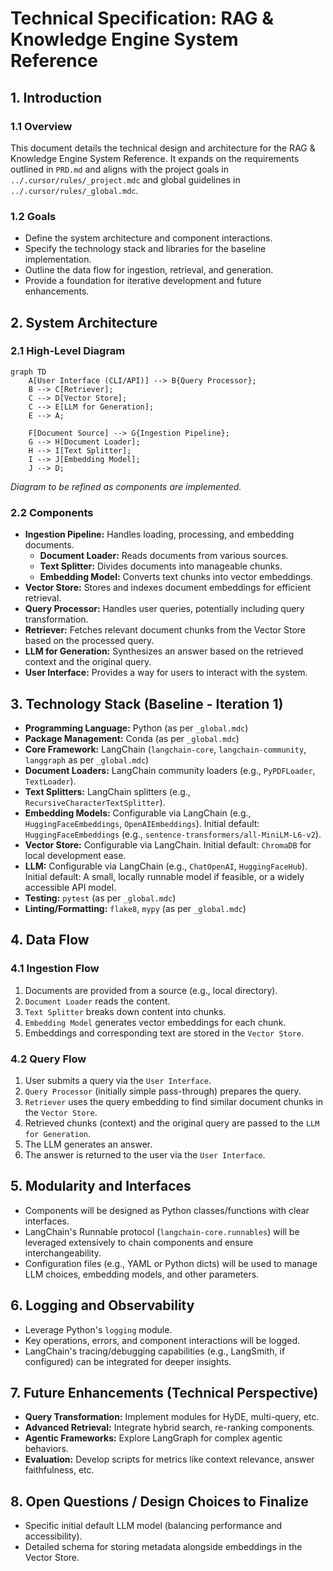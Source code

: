 # Technical Specification: RAG & Knowledge Engine System Reference

## 1. Introduction

### 1.1 Overview
This document details the technical design and architecture for the RAG & Knowledge Engine System Reference. It expands on the requirements outlined in `PRD.md` and aligns with the project goals in `../.cursor/rules/_project.mdc` and global guidelines in `../.cursor/rules/_global.mdc`.

### 1.2 Goals
*   Define the system architecture and component interactions.
*   Specify the technology stack and libraries for the baseline implementation.
*   Outline the data flow for ingestion, retrieval, and generation.
*   Provide a foundation for iterative development and future enhancements.

## 2. System Architecture

### 2.1 High-Level Diagram
```mermaid
graph TD
    A[User Interface (CLI/API)] --> B{Query Processor};
    B --> C[Retriever];
    C --> D[Vector Store];
    C --> E[LLM for Generation];
    E --> A;

    F[Document Source] --> G{Ingestion Pipeline};
    G --> H[Document Loader];
    H --> I[Text Splitter];
    I --> J[Embedding Model];
    J --> D;
```
*Diagram to be refined as components are implemented.*

### 2.2 Components
*   **Ingestion Pipeline:** Handles loading, processing, and embedding documents.
    *   **Document Loader:** Reads documents from various sources.
    *   **Text Splitter:** Divides documents into manageable chunks.
    *   **Embedding Model:** Converts text chunks into vector embeddings.
*   **Vector Store:** Stores and indexes document embeddings for efficient retrieval.
*   **Query Processor:** Handles user queries, potentially including query transformation.
*   **Retriever:** Fetches relevant document chunks from the Vector Store based on the processed query.
*   **LLM for Generation:** Synthesizes an answer based on the retrieved context and the original query.
*   **User Interface:** Provides a way for users to interact with the system.

## 3. Technology Stack (Baseline - Iteration 1)

*   **Programming Language:** Python (as per `_global.mdc`)
*   **Package Management:** Conda (as per `_global.mdc`)
*   **Core Framework:** LangChain (`langchain-core`, `langchain-community`, `langgraph` as per `_global.mdc`)
*   **Document Loaders:** LangChain community loaders (e.g., `PyPDFLoader`, `TextLoader`).
*   **Text Splitters:** LangChain splitters (e.g., `RecursiveCharacterTextSplitter`).
*   **Embedding Models:** Configurable via LangChain (e.g., `HuggingFaceEmbeddings`, `OpenAIEmbeddings`). Initial default: `HuggingFaceEmbeddings` (e.g., `sentence-transformers/all-MiniLM-L6-v2`).
*   **Vector Store:** Configurable via LangChain. Initial default: `ChromaDB` for local development ease.
*   **LLM:** Configurable via LangChain (e.g., `ChatOpenAI`, `HuggingFaceHub`). Initial default: A small, locally runnable model if feasible, or a widely accessible API model.
*   **Testing:** `pytest` (as per `_global.mdc`)
*   **Linting/Formatting:** `flake8`, `mypy` (as per `_global.mdc`)

## 4. Data Flow

### 4.1 Ingestion Flow
1.  Documents are provided from a source (e.g., local directory).
2.  `Document Loader` reads the content.
3.  `Text Splitter` breaks down content into chunks.
4.  `Embedding Model` generates vector embeddings for each chunk.
5.  Embeddings and corresponding text are stored in the `Vector Store`.

### 4.2 Query Flow
1.  User submits a query via the `User Interface`.
2.  `Query Processor` (initially simple pass-through) prepares the query.
3.  `Retriever` uses the query embedding to find similar document chunks in the `Vector Store`.
4.  Retrieved chunks (context) and the original query are passed to the `LLM for Generation`.
5.  The LLM generates an answer.
6.  The answer is returned to the user via the `User Interface`.

## 5. Modularity and Interfaces
*   Components will be designed as Python classes/functions with clear interfaces.
*   LangChain's Runnable protocol (`langchain-core.runnables`) will be leveraged extensively to chain components and ensure interchangeability.
*   Configuration files (e.g., YAML or Python dicts) will be used to manage LLM choices, embedding models, and other parameters.

## 6. Logging and Observability
*   Leverage Python's `logging` module.
*   Key operations, errors, and component interactions will be logged.
*   LangChain's tracing/debugging capabilities (e.g., LangSmith, if configured) can be integrated for deeper insights.

## 7. Future Enhancements (Technical Perspective)
*   **Query Transformation:** Implement modules for HyDE, multi-query, etc.
*   **Advanced Retrieval:** Integrate hybrid search, re-ranking components.
*   **Agentic Frameworks:** Explore LangGraph for complex agentic behaviors.
*   **Evaluation:** Develop scripts for metrics like context relevance, answer faithfulness, etc.

## 8. Open Questions / Design Choices to Finalize
*   Specific initial default LLM model (balancing performance and accessibility).
*   Detailed schema for storing metadata alongside embeddings in the Vector Store. 